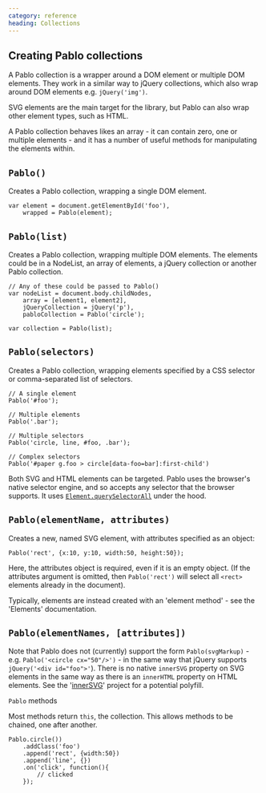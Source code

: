 ```yaml
--- 
category: reference
heading: Collections
---
```



Creating Pablo collections
--

A Pablo collection is a wrapper around a DOM element or multiple DOM elements. They work in a similar way to jQuery collections, which also wrap around DOM elements e.g. `jQuery('img')`.

SVG elements are the main target for the library, but Pablo can also wrap other element types, such as HTML.

A Pablo collection behaves likes an array - it can contain zero, one or multiple elements - and it has a number of useful methods for manipulating the elements within.


`Pablo()`
-

Creates a Pablo collection, wrapping a single DOM element.

	var element = document.getElementById('foo'),
		wrapped = Pablo(element);


`Pablo(list)`
-

Creates a Pablo collection, wrapping multiple DOM elements. The elements could be in a NodeList, an array of elements, a jQuery collection or another Pablo collection.

	// Any of these could be passed to Pablo()
	var nodeList = document.body.childNodes,
		array = [element1, element2],
		jQueryCollection = jQuery('p'),
		pabloCollection = Pablo('circle');

	var collection = Pablo(list);


`Pablo(selectors)`
-----

Creates a Pablo collection, wrapping elements specified by a CSS selector or comma-separated list of selectors.

	// A single element
	Pablo('#foo');

	// Multiple elements
	Pablo('.bar');

	// Multiple selectors
	Pablo('circle, line, #foo, .bar');

	// Complex selectors
	Pablo('#paper g.foo > circle[data-foo=bar]:first-child')

Both SVG and HTML elements can be targeted. Pablo uses the browser's native selector engine, and so accepts any selector that the browser supports. It uses [`Element.querySelectorAll`][qsa] under the hood.

[qsa]: https://developer.mozilla.org/en-US/docs/DOM/Element.querySelectorAll


`Pablo(elementName, attributes)`
--

Creates a new, named SVG element, with attributes specified as an object:

	Pablo('rect', {x:10, y:10, width:50, height:50});

Here, the attributes object is required, even if it is an empty object. (If the attributes argument is omitted, then `Pablo('rect')` will select all `<rect>` elements already in the document).

Typically, elements are instead created with an 'element method' - see the 'Elements' documentation.


`Pablo(elementNames, [attributes])`
-------

Note that Pablo does not (currently) support the form `Pablo(svgMarkup)` - e.g. `Pablo('<circle cx="50"/>')` - in the same way that jQuery supports `jQuery('<div id="foo">'`). There is no native `innerSVG` property on SVG elements in the same way as there is an `innerHTML` property on HTML elements. See the '[innerSVG][innersvg]' project for a potential polyfill.

[innersvg]: http://code.google.com/p/innersvg/


`Pablo` methods


Most methods return `this`, the collection. This allows methods to be chained, one after another.

	Pablo.circle())
		.addClass('foo')
		.append('rect', {width:50})
		.append('line', {})
		.on('click', function(){
			// clicked
		});